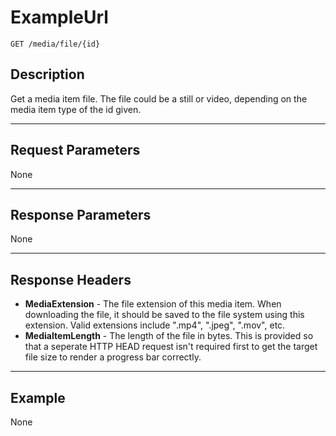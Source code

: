 # ExampleUrl

    GET /media/file/{id}

## Description

Get a media item file. The file could be a still or video, depending on the media item type of the id given.

***

## Request Parameters

None

***

## Response Parameters

None

***

## Response Headers

- **MediaExtension** - The file extension of this media item. When downloading the file, it should be saved to the file system using this extension. Valid extensions include ".mp4", ".jpeg", ".mov", etc.
- **MediaItemLength** - The length of the file in bytes. This is provided so that a seperate HTTP HEAD request isn't required first to get the target file size to render a progress bar correctly.

***

## Example

None
